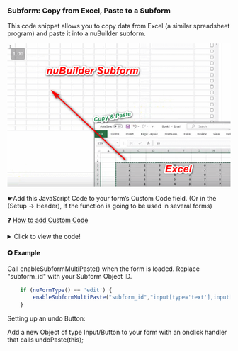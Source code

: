 ### Subform: Copy from Excel, Paste to a Subform

This code snippet allows you to copy data from Excel (a similar spreadsheet program) and paste it into a nuBuilder subform.


<p align="left">
  <img src="screenshots/subform_paste_from_excel.gif">
</p>


☛Add this JavaScript Code to your form’s Custom Code field. (Or in the (Setup -> Header), if the function is going to be used in several forms)

❓ [How to add Custom Code](/codelib/common/form_add_custom_code_javascript.gif)

<details>
  <summary>Click to view the code!</summary>
  
```javascript
  
function undoPaste(t) {

    var r = confirm("Undo the last paste? (The values before the insertion will be restored)?");
    if (r == true) {

        $("[data-prevalue]").each(function (index) {
            var v = $(this).attr("data-prevalue");
            $(this).val(v).change();
        });
        nuHide($(this).attr('id'));
    }
}

function pasteToSubform(e, jsonObj) {

    var id = event.target.id;

    var sfId = $('#' + id).attr('data-nu-form');
    var field = $('#' + id).attr('data-nu-field');
    var dRow = parseInt($('#' + String(id)).attr('data-nu-prefix').slice(-3));

    var obj = nuSubformObject(sfId);
    var dColStart = obj.fields.indexOf(field);

    var sNumRows = jsonObj.length;
    var sNumCols = Object.keys(jsonObj[0]).length;

    var sc = 0;
    for (var c = dColStart; c < (dColStart + sNumCols); c++) {
        var sr = 0;
        for (var r = dRow; r < parseInt(dRow + sNumRows); r++) {
            var dest = $('#' + sfId + nuPad3(r) + obj.fields[c]);
            dest.attr("data-prevalue", dest.val());
            dest.val(jsonObj[sr][sc]).change();
            sr++;
        }
        sc++;
    }
}

function getClipboardText(e) {
    var cb;
    var clipText = '';
    if (window.clipboardData && window.clipboardData.getData) {
        cb = window.clipboardData;
        clipText = cb.getData('Text');
    } else if (e.clipboardData && e.clipboardData.getData) {
        cb = e.clipboardData;
        clipText = cb.getData('text/plain');
    } else {
        cb = e.originalEvent.clipboardData;
        clipText = cb.getData('text/plain');
    }
    return clipText;
}

function getClipRows(clipText) {
    var clipRows = clipText.split('\n');
    for (i = 0; i < clipRows.length; i++) {
        clipRows[i] = clipRows[i].split('\t');
    }
    return clipRows;
}

function getClipJson(clipRows) {
    var jsonObj = [];
    for (i = 0; i < clipRows.length - 1; i++) {
        var item = {};
        for (j = 0; j < clipRows[i].length; j++) {
            if (clipRows[i][j] != '\r') {                
                item[j] = clipRows[i][j];                
            }
        }
        jsonObj.push(item);
    }
    return jsonObj;
}

function confirmPaste(e) {
    var r = confirm("Paste data into multiple cells ? (Existing data might be overwritten)");
    if (r == true) {
        return true;
    } else {
        return false;
    }

}


function enableSubformMultiPaste(subformId, selector, undoButton) {

	if (typeof undoButton !== 'undefined') {
         nuHide(undoButton);
    }
				
    $(selector).not(".nuReadonly").on('paste', function (e) {
        var clipText = getClipboardText(e);

        if (clipText.indexOf('\t') >= 0 || clipText.indexOf('\n') >= 0) {

            var clipRows = getClipRows(clipText);
            var jsonObj = getClipJson(clipRows);

            e.stopPropagation();
            e.preventDefault();

            if (confirmPaste(e)) {
                $('[data-nu-form="' + subformId + '"]').removeAttr("data-prevalue");
                pasteToSubform(e, jsonObj);

                if (typeof undoButton !== 'undefined') {
                    nuShow(undoButton);
                }
                window.nuNEW = 0;

            }
        }

    });

}

```

</details>

#### ✪ Example

Call enableSubformMultiPaste() when the form is loaded.  Replace "subform_id" with your Subform Object ID.

```javascript
	if (nuFormType() == 'edit') {
		enableSubformMultiPaste("subform_id","input[type='text'],input[type='nuDate']");
	}
```

Setting up an undo Button:

Add a new Object of type Input/Button to your form with an onclick handler that calls undoPaste(this);
